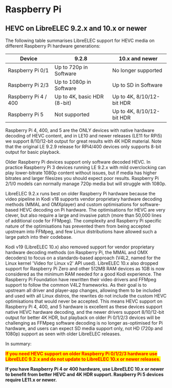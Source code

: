 # Raspberry Pi

## HEVC on LibreELEC 9.2.x and 10.x or newer

The following table summarises LibreELEC support for HEVC media on different Raspberry Pi hardware generations:

| Device               | 9.2.8                       | 10.x and newer            |
| -------------------- | --------------------------- | ------------------------- |
| Raspberry Pi 0/1     | Up to 720p in Software      | No longer supported       |
| Raspberry Pi 2/3     | Up to 1080p in Software     | Up to SD in Software      |
| Raspberry Pi 4 / 400 | Up to 4K, basic HDR (8-bit) | Up to 4K, 8/10/12-bit HDR |
| Raspberry Pi 5       | Not supported               | Up to 4K, 8/10/12-bit HDR |

Raspberry Pi 4, 400, and 5 are the ONLY devices with native hardware decoding of HEVC content, and in LE10 and newer releases (LE11 for RPi5) we support 8/10/12-bit output for great results with 4K HDR material. Note that the original LE 9.2.9 release for RPi4/400 devices only supports 8-bit output for basic playback.

Older Raspberry Pi devices support only software decoded HEVC. In practice Raspberry Pi 3 devices running LE 9.2.x with mild overclocking can play lower-bitrate 1080p content without issues, but if media has higher bitrates and larger filesizes you should expect poor results. Raspberry Pi 2/1/0 models can normally manage 720p media but will struggle with 1080p.

LibreELEC 9.2.x runs best on older Raspberry Pi hardware because the video pipeline in Kodi v18 supports vendor proprietary hardware decoding methods (MMAL and OMXplayer) and custom optimisations for software-based HEVC decoding on Pi hardware. The optimisations for HEVC are very clever, but also require a large and invasive patch (more than 50,000 lines of additional code for FFMpeg). The complexity and Raspberry Pi specific nature of the optimisations has prevented them from being accepted upstream into FFMpeg, and few Linux distributions have allowed such a large patch into their codebase.

Kodi v19 (LibreELEC 10.x) also removed support for vendor proprietary hardware decoding methods (on Raspberry Pi, the MMAL and OMX decoders) to focus on a standards-based approach (V4L2, named for the Linux kernel 'Video for Linux v2' API used). LibreELEC 10.x also dropped support for Raspberry Pi Zero and other 512MB RAM devices as 1GB is now considered as the minimum RAM needed for a good Kodi experience. The Raspberry Pi Foundation have rewritten their video drivers and FFMpeg support to follow the common V4L2 frameworks. As their goal is to upstream all driver and player-app changes, allowing them to be included and used with all Linux distros, the rewrites do not include the custom HEVC optimisations that would never be accepted. This means HEVC support on Raspberry Pi 4, 400, and 5 hardware is excellent as these devices support native HEVC hardware decoding, and the newer drivers support 8/10/12-bit output for better 4K HDR, but playback on older Pi 0/1/2/3 devices will be challenging as FFMpeg software decoding is no longer as-optimised for Pi hardware, and users can expect SD media support only, not HD (720p and 1080p) support as seen with older LibreELEC releases.

In summary:

<mark style="color:red;">**If you need HEVC support on older Raspberry Pi 0/1/2/3 hardware use LibreELEC 9.2.x and do not update to LibreELEC 10.x or newer releases.**</mark>

**If you have Raspberry Pi 4 or 400 hardware, use LibreELEC 10.x or newer to benefit from better HEVC and 4K HDR support. Raspberry Pi 5 devices require LE11.x or newer.**
